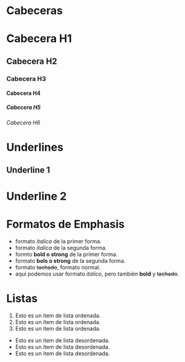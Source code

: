 # Cabeceras
# Cabecera H1
## Cabecera H2
### Cabecera H3
#### Cabecera H4
##### Cabecera H5
###### Cabecera H6
# Underlines
Underline 1
-----------
Underline 2
===========
# Formatos de Emphasis
- formato *italica* de la primer forma.
- formato _italica_ de la segunda forma.
- formto **bold o strong** de la primer forma.
- formato __bols o strong__ de la segunda forma.
- formato ~~tachado~~, formato normal.
- aqui podemos usar formato *italico*, pero también **bold** y ~~tachado~~. 

# Listas
1. Esto es un item de lista ordenada.
2. Esto es un item de lista ordenada.
3. Esto es un item de lista ordenada.
- Esto es un item de lista desordenada.
- Esto es un item de lista desordenada.
- Esto es un item de lista desordenada.